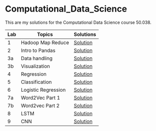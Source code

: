 # Computational_Data_Science

This are my solutions for the Computational Data Science course 50.038.

Lab | Topics | Solutions
------------ | ------------- | -------------
1 | Hadoop Map Reduce | [Solution](https://github.com/dylantzx/Computational_Data_Science/blob/main/Lab_1_Hadoop_MapReduce.ipynb)
2 | Intro to Pandas | [Solution](https://github.com/dylantzx/Computational_Data_Science/blob/main/Lab_2_Intro_to_pandas.ipynb)
3a | Data handling | [Solution](https://github.com/dylantzx/Computational_Data_Science/blob/main/Lab_3a_data_handling.ipynb)
3b | Visualization | [Solution](https://github.com/dylantzx/Computational_Data_Science/blob/main/Lab_3b_visualisation.ipynb)
4 | Regression | [Solution](https://github.com/dylantzx/Computational_Data_Science/blob/main/Lab_4_Regression.ipynb)
5 | Classification | [Solution](https://github.com/dylantzx/Computational_Data_Science/blob/main/Lab_5_Classification.ipynb)
6 | Logistic Regression | [Solution](https://github.com/dylantzx/Computational_Data_Science/blob/main/Lab_6_Logistic_Regression.ipynb)
7a | Word2Vec Part 1 | [Solution](https://github.com/dylantzx/Computational_Data_Science/blob/main/Lab_7_Word2vec_part_1.ipynb)
7b | Word2vec Part 2 | [Solution](https://github.com/dylantzx/Computational_Data_Science/blob/main/Lab_7_Word2vec_part_2.ipynb)
8 | LSTM | [Solution](https://github.com/dylantzx/Computational_Data_Science/blob/main/Lab_8_LSTM.ipynb)
9 | CNN | [Solution](https://github.com/dylantzx/Computational_Data_Science/blob/main/Lab_9_CNN.ipynb)
